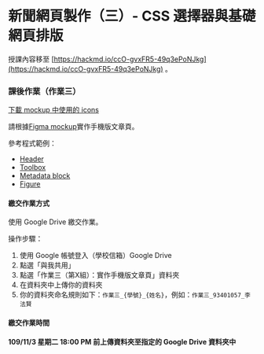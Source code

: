 # 新聞網頁製作（三）- CSS 選擇器與基礎網頁排版
授課內容移至 [https://hackmd.io/ccO-gvxFR5-49q3ePoNJkg](https://hackmd.io/ccO-gvxFR5-49q3ePoNJkg) 。

### 課後作業（作業三）

[下載 mockup 中使用的 icons](https://github.com/nickhsine/teach-at-nccu/raw/master/assets/icons/icons.zip)

請根據[Figma mockup](https://www.figma.com/file/AK1m1XYxFAfeHFSsFDoryZ/homework3_mockup?node-id=0%3A1)實作手機版文章頁。

參考程式範例：
- [Header](https://github.com/nickhsine/teach-at-nccu/blob/master/109-01/10-27/exercises/header.html)
- [Toolbox](https://github.com/nickhsine/teach-at-nccu/blob/master/109-01/10-27/exercises/toolbox.html)
- [Metadata block](https://github.com/nickhsine/teach-at-nccu/blob/master/109-01/10-27/exercises/metadata.html)
- [Figure](https://github.com/nickhsine/teach-at-nccu/blob/master/109-01/10-27/exercises/figure.html)

#### 繳交作業方式
使用 Google Drive 繳交作業。

操作步驟：
1. 使用 Google 帳號登入（學校信箱）Google Drive
2. 點選「與我共用」
3. 點選「作業三（第X組）：實作手機版文章頁」資料夾
4. 在資料夾中上傳你的資料夾
5. 你的資料夾命名規則如下：`作業三_{學號}_{姓名}`，例如：`作業三_93401057_李法賢`

#### 繳交作業時間
**109/11/3 星期二 18:00 PM 前上傳資料夾至指定的 Google Drive 資料夾中**
